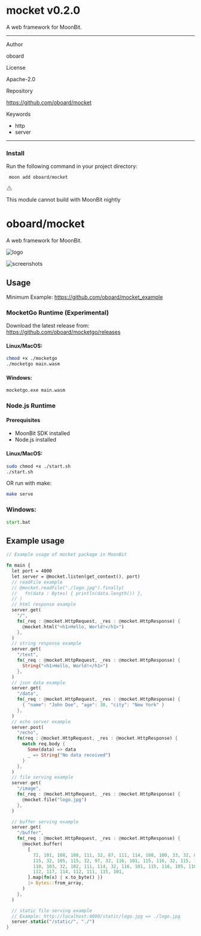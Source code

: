 
<div id="mod-info">
    <h1 id="mod-title"> mocket <span id="mod-version">v0.2.0</span></h1>
    A web framework for MoonBit.
    <hr/>
    <div id="mod-meta-data">
        <div>
            <p>Author</p>
            <p>oboard</p>
        </div>
        <div>
            <p>License</p>
            <p>Apache-2.0</p>
        </div>
        <div>
            <p>Repository</p>
            <p><a href="https://github.com/oboard/mocket">https://github.com/oboard/mocket</a></p>
        </div>
        <div>
            <p>Keywords</p>
            <ul id="mod-keywords">
                <li>http</li>
                <li>server</li>
            </ul>
        </div>
    </div>
    <hr/>
    <div id="mod-install-info">
        <h3>Install</h3>
        <p>Run the following command in your project directory: </p>
        <pre><code> moon add oboard/mocket </code></pre>
    <div id="build-error"> 
      <svg t="1727332159497" class="icon" viewBox="0 0 1024 1024" version="1.1" xmlns="http://www.w3.org/2000/svg" p-id="5301" width="16" height="16"><path d="M545.718857 130.608762c11.337143 6.265905 20.699429 15.555048 26.989714 26.819048l345.014858 617.667047a68.87619 68.87619 0 0 1-26.989715 93.915429c-10.313143 5.705143-21.942857 8.704-33.718857 8.704H166.985143A69.266286 69.266286 0 0 1 97.52381 808.643048c0-11.751619 2.998857-23.28381 8.752761-33.548191l344.990477-617.642667a69.656381 69.656381 0 0 1 94.451809-26.819047zM512 191.000381L166.985143 808.643048H856.990476L512 191.000381zM546.718476 670.47619v69.071239h-69.461333V670.47619h69.485714z m0-298.374095v252.318476h-69.461333V372.102095h69.485714z" p-id="5302" fill="#707070"></path></svg>
      <div>
        <p id="build-error-title">This module cannot build with MoonBit nightly</p>
      </div>
    </div>
    </div>
</div>



# oboard/mocket

A web framework for MoonBit.

![logo](logo.jpg)

![screenshots](screenshots/1.png)

## Usage

Minimum Example: https://github.com/oboard/mocket_example

### MocketGo Runtime (Experimental)
Download the latest release from:
https://github.com/oboard/mocketgo/releases
#### Linux/MacOS:
```bash
chmod +x ./mocketgo
./mocketgo main.wasm
```

#### Windows:
```bat
mocketgo.exe main.wasm
```

### Node.js Runtime
#### Prerequisites

- MoonBit SDK installed
- Node.js installed

#### Linux/MacOS:

```bash
sudo chmod +x ./start.sh
./start.sh
```

OR run with make:

```bash
make serve
```

### Windows:

```bat
start.bat
```

## Example usage

```rust
// Example usage of mocket package in MoonBit

fn main {
  let port = 4000
  let server = @mocket.listen(get_context(), port)
  // readFile example
  // @mocket.readFile("./logo.jpg").finally(
  //   fn(data : Bytes) { println(data.length()) },
  // )
  // html response example
  server.get(
    "/",
    fn(_req : @mocket.HttpRequest, _res : @mocket.HttpResponse) {
      @mocket.html("<h1>Hello, World!</h1>")
    },
  )
  // string response example
  server.get(
    "/text",
    fn(_req : @mocket.HttpRequest, _res : @mocket.HttpResponse) {
      String("<h1>Hello, World!</h1>")
    },
  )
  // json data example
  server.get(
    "/data",
    fn(_req : @mocket.HttpRequest, _res : @mocket.HttpResponse) {
      { "name": "John Doe", "age": 30, "city": "New York" }
    },
  )
  // echo server example
  server.post(
    "/echo",
    fn(req : @mocket.HttpRequest, _res : @mocket.HttpResponse) {
      match req.body {
        Some(data) => data
        _ => String("No data received")
      }
    },
  )
  // file serving example
  server.get(
    "/image",
    fn(_req : @mocket.HttpRequest, _res : @mocket.HttpResponse) {
      @mocket.file("logo.jpg")
    },
  )

  // buffer serving example
  server.get(
    "/buffer",
    fn(_req : @mocket.HttpRequest, _res : @mocket.HttpResponse) {
      @mocket.buffer(
        [
          72, 101, 108, 108, 111, 32, 87, 111, 114, 108, 100, 33, 32, 84, 104, 105,
          115, 32, 105, 115, 32, 97, 32, 116, 101, 115, 116, 32, 115, 116, 114, 105,
          110, 103, 32, 102, 111, 114, 32, 116, 101, 115, 116, 105, 110, 103, 32,
          112, 117, 114, 112, 111, 115, 101,
        ].map(fn(x) { x.to_byte() })
        |> Bytes::from_array,
      )
    },
  )

  // static file serving example
  // Example: http://localhost:4000/static/logo.jpg => ./logo.jpg
  server.static("/static/", "./")
}

```
